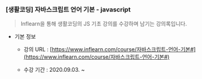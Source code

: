 ### [생활코딩] **자바스크립트 언어 기본 - javascript**

> Inflearn을 통해 생활코딩의 JS 기초 강의를 수강하며 남기는 강의록입니다.



- 기본 정보

  - 강의 URL : [https://www.inflearn.com/course/자바스크립트-언어-기본#](https://www.inflearn.com/course/자바스크립트-언어-기본#)

  - 수강 기간 : 2020.09.03. ~

